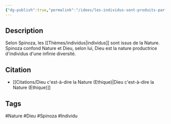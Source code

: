 ```yaml
---
{"dg-publish":true,"permalink":"/idees/les-individus-sont-produits-par-la-nature-dieu/"}
---
```


## Description 

Selon Spinoza, les [[Thèmes/individus\|individus]] sont issus de la Nature. Spinoza confond Nature et Dieu, selon lui, Dieu est la nature productrice d'individus d'une infinie diversité.

## Citation
- [[Citations/Dieu c'est-à-dire la Nature (Ethique)\|Dieu c'est-à-dire la Nature (Ethique)]]

## Tags
#Nature #Dieu #Spinoza #Individu 